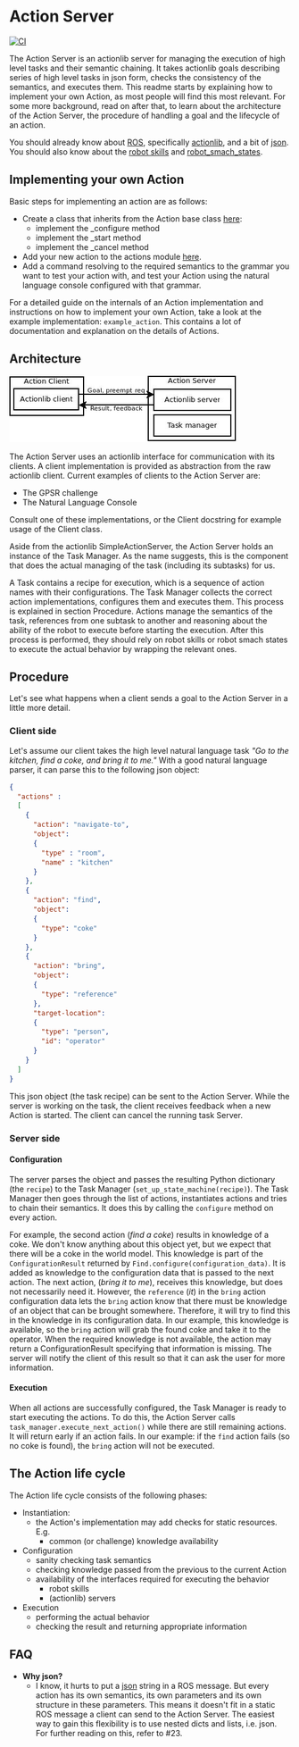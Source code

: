 # Action Server

[![CI](https://github.com/tue-robotics/action_server/actions/workflows/main.yml/badge.svg)](https://github.com/tue-robotics/action_server/actions/workflows/main.yml)

The Action Server is an actionlib server for managing the execution of high level tasks and their semantic chaining.
It takes actionlib goals describing series of high level tasks in json form, checks the consistency of the semantics, and executes them.
This readme starts by explaining how to implement your own Action, as most people will find this most relevant.
For some more background, read on after that, to learn about the architecture of the Action Server, the procedure of handling a goal and the lifecycle of an action.

You should already know about [ROS](http://wiki.ros.org/ROS/Tutorials), specifically [actionlib](http://wiki.ros.org/actionlib_tutorials/Tutorials), and a bit of [json](https://en.wikipedia.org/wiki/JSON).
You should also know about the [robot skills](https://github.com/tue-robotics/tue_robocup/tree/master/robot_skills) and [robot_smach_states](https://github.com/tue-robotics/tue_robocup/tree/master/robot_smach_states).

## Implementing your own Action
Basic steps for implementing an action are as follows:
  - Create a class that inherits from the Action base class [here](action_server/src/action_server/actions):
    - implement the \_configure method
    - implement the \_start method
    - implement the \_cancel method
  - Add your new action to the actions module [here](action_server/src/action_server/actions/__init__.py).
  - Add a command resolving to the required semantics to the grammar you want to test your action with, and test your Action using the natural language console configured with that grammar.

For a detailed guide on the internals of an Action implementation and instructions on how to implement your own Action, take a look at the example implementation: `example_action`.
This contains a lot of documentation and explanation on the details of Actions.

## Architecture

![Action Server architecture](doc/action_server_architecture.jpg)

The Action Server uses an actionlib interface for communication with its clients.
A client implementation is provided as abstraction from the raw actionlib client.
Current examples of clients to the Action Server are:
 - The GPSR challenge
 - The Natural Language Console

Consult one of these implementations, or the Client docstring for example usage of the Client class.

Aside from the actionlib SimpleActionServer, the Action Server holds an instance of the Task Manager.
As the name suggests, this is the component that does the actual managing of the task (including its subtasks) for us.

A Task contains a recipe for execution, which is a sequence of action names with their configurations.
The Task Manager collects the correct action implementations, configures them and executes them.
This process is explained in section Procedure.
Actions manage the semantics of the task, references from one subtask to another and reasoning about the ability of the robot to execute before starting the execution.
After this process is performed, they should rely on robot skills or robot smach states to execute the actual behavior by wrapping the relevant ones.

## Procedure

Let's see what happens when a client sends a goal to the Action Server in a little more detail.

### Client side

Let's assume our client takes the high level natural language task *"Go to the kitchen, find a coke, and bring it to me."*
With a good natural language parser, it can parse this to the following json object:
```json
{
  "actions" :
  [
    {
      "action": "navigate-to",
      "object":
      {
        "type" : "room",
        "name" : "kitchen"
      }
    },
    {
      "action": "find",
      "object":
      {
        "type": "coke"
      }
    },
    {
      "action": "bring",
      "object":
      {
        "type": "reference"
      },
      "target-location":
      {
        "type": "person",
        "id": "operator"
      }
    }
  ]
}
```
This json object (the task recipe) can be sent to the Action Server.
While the server is working on the task, the client receives feedback when a new Action is started.
The client can cancel the running task Server.

### Server side

#### Configuration

The server parses the object and passes the resulting Python dictionary (the `recipe`) to the Task Manager (`set_up_state_machine(recipe)`).
The Task Manager then goes through the list of actions, instantiates actions and tries to chain their semantics.
It does this by calling the `configure` method on every action.

For example, the second action (*find a coke*) results in knowledge of a coke.
We don't know anything about this object yet, but we expect that there will be a coke in the world model.
This knowledge is part of the `ConfigurationResult` returned by `Find.configure(configuration_data)`.
It is added as knowledge to the configuration data that is passed to the next action.
The next action, (*bring it to me*), receives this knowledge, but does not necessarily need it.
However, the `reference` (*it*) in the `bring` action configuration data lets the `bring` action know that there must be knowledge of an object that can be brought somewhere.
Therefore, it will try to find this in the knowledge in its configuration data.
In our example, this knowledge is available, so the `bring` action will grab the found coke and take it to the operator.
When the required knowledge is not available, the action may return a ConfigurationResult specifying that information is missing.
The server will notify the client of this result so that it can ask the user for more information.

#### Execution

When all actions are successfully configured, the Task Manager is ready to start executing the actions.
To do this, the Action Server calls `task_manager.execute_next_action()` while there are still remaining actions.
It will return early if an action fails.
In our example: if the `find` action fails (so no coke is found), the `bring` action will not be executed.

## The Action life cycle

The Action life cycle consists of the following phases:
 - Instantiation:
    - the Action's implementation may add checks for static resources. E.g.
      - common (or challenge) knowledge availability
 - Configuration
    - sanity checking task semantics
    - checking knowledge passed from the previous to the current Action
    - availability of the interfaces required for executing the behavior
      - robot skills
      - (actionlib) servers
 - Execution
    - performing the actual behavior
    - checking the result and returning appropriate information

## FAQ

 - **Why json?**
   - I know, it hurts to put a [json](https://en.wikipedia.org/wiki/JSON) string in a ROS message.
   But every action has its own semantics, its own parameters and its own structure in these parameters.
   This means it doesn't fit in a static ROS message a client can send to the Action Server.
   The easiest way to gain this flexibility is to use nested dicts and lists, i.e. json. For further reading on this, refer to #23.
